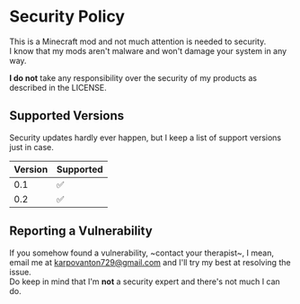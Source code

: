 # Security Policy

This is a Minecraft mod and not much attention is needed to security.  
I know that my mods aren't malware and won't damage your system in any way.

**I do not** take any responsibility over the security of my products as described in the LICENSE.

## Supported Versions

Security updates hardly ever happen, but I keep a list of support versions just in case.

| Version | Supported          |
| ------- | ------------------ |
| 0.1     | :white_check_mark: |
| 0.2     | :white_check_mark: |

## Reporting a Vulnerability

If you somehow found a vulnerability, ~contact your therapist~, I mean, email me at karpovanton729@gmail.com and I'll
try my best at resolving the issue.  
Do keep in mind that I'm **not** a security expert and there's not much I can do.
